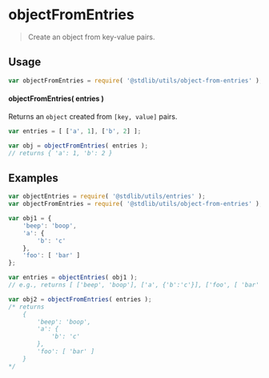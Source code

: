 # objectFromEntries

> Create an object from key-value pairs.


<section class="usage">

## Usage

``` javascript
var objectFromEntries = require( '@stdlib/utils/object-from-entries' );
```

#### objectFromEntries( entries )

Returns an `object` created from `[key, value]` pairs.

``` javascript
var entries = [ ['a', 1], ['b', 2] ];

var obj = objectFromEntries( entries );
// returns { 'a': 1, 'b': 2 }
```

</section>

<!-- /.usage -->


<section class="notes">

</section>

<!-- /.notes -->


<section class="examples">

## Examples

``` javascript
var objectEntries = require( '@stdlib/utils/entries' );
var objectFromEntries = require( '@stdlib/utils/object-from-entries' );

var obj1 = {
    'beep': 'boop',
    'a': {
        'b': 'c'
    },
    'foo': [ 'bar' ]
};

var entries = objectEntries( obj1 );
// e.g., returns [ ['beep', 'boop'], ['a', {'b':'c'}], ['foo', [ 'bar' ]] ]

var obj2 = objectFromEntries( entries );
/* returns
    {
        'beep': 'boop',
        'a': {
            'b': 'c'
        },
        'foo': [ 'bar' ]
    }
*/
```

</section>

<!-- /.examples -->


<section class="links">

</section>

<!-- /.links -->
